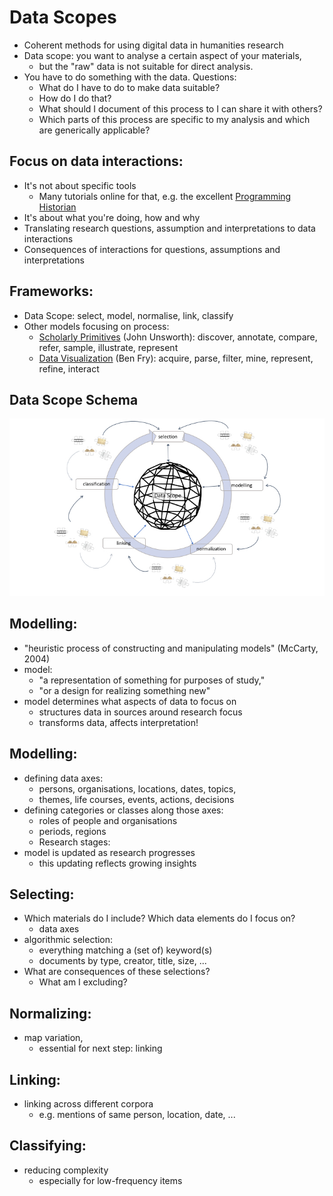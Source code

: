 # Data Scopes

- Coherent methods for using digital data in humanities research
- Data scope: you want to analyse a certain aspect of your materials,
    - but the "raw" data is not suitable for direct analysis.
- You have to do something with the data. Questions:
    - What do I have to do to make data suitable?
    - How do I do that?
    - What should I document of this process to I can share it with others?
    - Which parts of this process are specific to my analysis and which are generically applicable?

## Focus on data interactions:
- It's not about specific tools
    - Many tutorials online for that, e.g. the excellent [Programming Historian](https://programminghistorian.org)
- It's about what you're doing, how and why
- Translating research questions, assumption and interpretations to data interactions
- Consequences of interactions for questions, assumptions and interpretations

## Frameworks:

- Data Scope: select, model, normalise, link, classify
- Other models focusing on process:
    - [Scholarly Primitives](https://www.google.com/sheets/about/) (John Unsworth): discover, annotate, compare, refer, sample, illustrate, represent
    - [Data Visualization](https://www.google.com/sheets/about/) (Ben Fry): acquire, parse, filter, mine, represent, refine, interact

## Data Scope Schema

<img src="../../images/schema-data-scope.jpg"/>

## Modelling:

- "heuristic process of constructing and manipulating models" (McCarty, 2004)
- model: 
    - "a representation of something for purposes of study,"
    - "or a design for realizing something new"
- model determines what aspects of data to focus on
    - structures data in sources around research focus
    - transforms data, affects interpretation!

## Modelling:

- defining data axes: 
    - persons, organisations, locations, dates, topics, 
    - themes, life courses, events, actions, decisions
- defining categories or classes along those axes: 
    - roles of people and organisations
    - periods, regions
    - Research stages:
- model is updated as research progresses
    - this updating reflects growing insights

## Selecting:

- Which materials do I include? Which data elements do I focus on?
    - data axes
- algorithmic selection:
    - everything matching a (set of) keyword(s)
    - documents by type, creator, title, size, ...
- What are consequences of these selections?
    - What am I excluding?

## Normalizing:

- map variation, 
    - essential for next step: linking 

## Linking:

- linking across different corpora
    - e.g. mentions of same person, location, date, ...

## Classifying:

- reducing complexity
    - especially for low-frequency items



